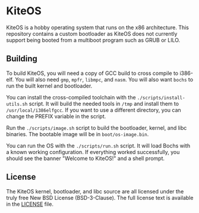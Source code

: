 # KiteOS

KiteOS is a hobby operating system that runs on the x86 architecture. This repository
contains a custom bootloader as KiteOS does not currently support being booted
from a multiboot program such as GRUB or LILO.

## Building

To build KiteOS, you will need a copy of GCC build to cross compile to i386-elf.
You will also need `gmp`, `mpfr`, `libmpc`, and `nasm`. You will also want `bochs` to
run the built kernel and bootloader.

You can install the cross-compiled toolchain with the `./scripts/install-utils.sh` script.
It will build the needed tools in `/tmp` and install them to `/usr/local/i386elfgcc`.
If you want to use a different directory, you can change the PREFIX variable in
the script.

Run the `./scripts/image.sh` script to build the bootloader, kernel, and libc binaries.
The bootable image will be in `boot/os-image.bin`.

You can run the OS with the `./scripts/run.sh` script. It will load Bochs with a known
working configuration. If everything worked successfully, you should see the
banner "Welcome to KiteOS!" and a shell prompt.

## License

The KiteOS kernel, bootloader, and libc source are all licensed under the
truly free New BSD License (BSD-3-Clause). The full license text is available
in the [LICENSE](LICENSE) file.
